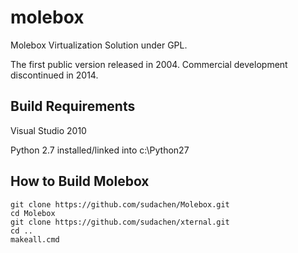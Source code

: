 # molebox
Molebox Virtualization Solution under GPL. 

The first public version released in 2004. Commercial development discontinued in 2014.


## Build Requirements
Visual Studio 2010

Python 2.7 installed/linked into c:\Python27

## How to Build Molebox
```
git clone https://github.com/sudachen/Molebox.git
cd Molebox
git clone https://github.com/sudachen/xternal.git
cd ..
makeall.cmd 
```

